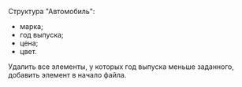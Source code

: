 Структура "Автомобиль":
- марка;
- год выпуска;
- цена;
- цвет.

Удалить все элементы, у которых год выпуска меньше 
заданного, добавить элемент в начало файла.
